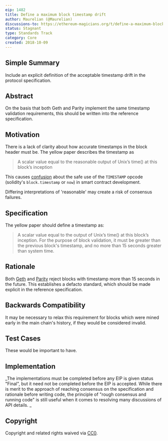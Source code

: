 ```yaml
---
eip: 1482
title: Define a maximum block timestamp drift
author: Maurelian (@Maurelian)
discussions-to: https://ethereum-magicians.org/t/define-a-maximum-block-timestamp-drift/1556
status: Stagnant
type: Standards Track
category: Core
created: 2018-10-09
---
```


## Simple Summary

Include an explicit definition of the acceptable timestamp drift in the protocol specification.

## Abstract

On the basis that both Geth and Parity implement the same timestamp validation requirements, this should be written into the reference specification.

## Motivation

There is a lack of clarity about how accurate timestamps in the block header must be. The yellow paper describes the timestamp as 

> A scalar value equal to the reasonable output of Unix’s time() at this block’s inception

This causes [confusion](https://ethereum.stackexchange.com/questions/5924/how-do-ethereum-mining-nodes-maintain-a-time-consistent-with-the-network/5926#5926) about the safe use of the `TIMESTAMP` opcode (solidity's `block.timestamp` or `now`) in smart contract development.

Differing interpretations of 'reasonable' may create a risk of consensus failures.

## Specification

The yellow paper should define a timestamp as: 

> A scalar value equal to the output of Unix’s time() at this block’s inception. For the purpose of block validation, it must be greater than the previous block's timestamp, and no more than 15 seconds greater than system time.

## Rationale

Both [Geth](https://github.com/ethereum/go-ethereum/blob/4e474c74dc2ac1d26b339c32064d0bac98775e77/consensus/ethash/consensus.go#L45) and [Parity](https://github.com/paritytech/parity-ethereum/blob/73db5dda8c0109bb6bc1392624875078f973be14/ethcore/src/verification/verification.rs#L296-L307) reject blocks with timestamp more than 15 seconds in the future. This establishes a defacto standard, which should be made explicit in the reference specification. 

## Backwards Compatibility

It may be necessary to relax this requirement for blocks which were mined early in the main chain's history, if they would be considered invalid.

## Test Cases

These would be important to have.

## Implementation

_The implementations must be completed before any EIP is given status "Final", but it need not be completed before the EIP is accepted. While there is merit to the approach of reaching consensus on the specification and rationale before writing code, the principle of "rough consensus and running code" is still useful when it comes to resolving many discussions of API details.
_

## Copyright

Copyright and related rights waived via [CC0](../LICENSE.md).
